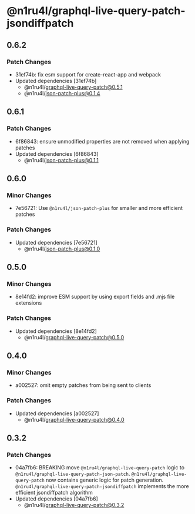 # @n1ru4l/graphql-live-query-patch-jsondiffpatch

## 0.6.2

### Patch Changes

- 31ef74b: fix esm support for create-react-app and webpack
- Updated dependencies [31ef74b]
  - @n1ru4l/graphql-live-query-patch@0.5.1
  - @n1ru4l/json-patch-plus@0.1.4

## 0.6.1

### Patch Changes

- 6f86843: ensure unmodified properties are not removed when applying patches
- Updated dependencies [6f86843]
  - @n1ru4l/json-patch-plus@0.1.1

## 0.6.0

### Minor Changes

- 7e56721: Use `@n1ru4l/json-patch-plus` for smaller and more efficient patches

### Patch Changes

- Updated dependencies [7e56721]
  - @n1ru4l/json-patch-plus@0.1.0

## 0.5.0

### Minor Changes

- 8e14fd2: improve ESM support by using export fields and .mjs file extensions

### Patch Changes

- Updated dependencies [8e14fd2]
  - @n1ru4l/graphql-live-query-patch@0.5.0

## 0.4.0

### Minor Changes

- a002527: omit empty patches from being sent to clients

### Patch Changes

- Updated dependencies [a002527]
  - @n1ru4l/graphql-live-query-patch@0.4.0

## 0.3.2

### Patch Changes

- 04a7fb6: BREAKING move `@n1ru4l/graphql-live-query-patch` logic to `@n1ru4l/graphql-live-query-patch-json-patch`. `@n1ru4l/graphql-live-query-patch` now contains generic logic for patch generation. `@n1ru4l/graphql-live-query-patch-jsondiffpatch` implements the more efficient jsondiffpatch algorithm
- Updated dependencies [04a7fb6]
  - @n1ru4l/graphql-live-query-patch@0.3.2
